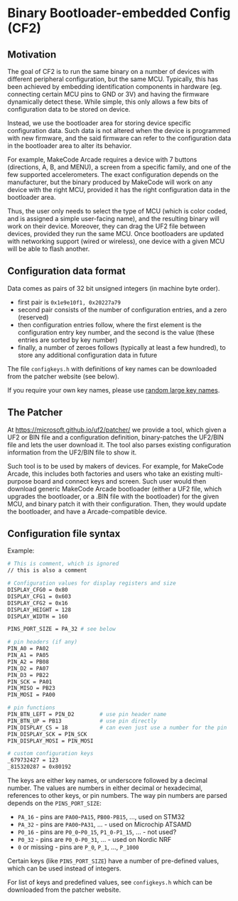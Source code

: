 # Binary Bootloader-embedded Config (CF2)

## Motivation

The goal of CF2 is to run the same binary on a number of devices with different
peripheral configuration, but the same MCU.
Typically, this has been achieved by embedding identification components in hardware
(eg. connecting certain MCU pins to GND or 3V) and having the firmware dynamically
detect these.
While simple, this only allows a few bits of configuration data to be stored on device.

Instead, we use the bootloader area for storing device specific configuration data.
Such data is not altered when the device is programmed with new firmware,
and the said firmware can refer to the configuration data in the bootloader area to
alter its behavior.

For example, MakeCode Arcade requires a device with 7 buttons (directions, A, B, and MENU),
a screen from a specific family, and one of the few supported accelerometers.
The exact configuration depends on the manufacturer, but the binary produced by MakeCode
will work on any device with the right MCU, provided it has the right configuration
data in the bootloader area.

Thus, the user only needs to select the type of MCU (which is color coded, 
and is assigned a simple user-facing name), and the resulting binary will work
on their device.
Moreover, they can drag the UF2 file between devices, provided they run the same MCU.
Once bootloaders are updated with networking support (wired or wireless), one device with 
a given MCU will be able to flash another.

## Configuration data format

Data comes as pairs of 32 bit unsigned integers (in machine byte order).
* first pair is `0x1e9e10f1, 0x20227a79`
* second pair consists of the number of configuration entries, and a zero (reserved)
* then configuration entries follow, where the first element is the configuration
  entry key number, and the second is the value (these entries are sorted by key number)
* finally, a number of zeroes follows (typically at least a few hundred), 
  to store any additional configuration data in future

The file `configkeys.h` with definitions of key names can be downloaded from the 
patcher website (see below).

If you require your own key names, please use 
[random large key names](https://github.com/Microsoft/uf2#picking-numbers-at-random).

## The Patcher

At https://microsoft.github.io/uf2/patcher/ we provide a tool, which given a UF2 or BIN file
and a configuration definition, binary-patches the UF2/BIN file and lets the user download it.
The tool also parses existing configuration information from the UF2/BIN file to show it.

Such tool is to be used by makers of devices.
For example, for MakeCode Arcade, this includes both factories and users who take an existing
multi-purpose board and connect keys and screen.
Such user would then download generic MakeCode Arcade bootloader (either a UF2 file,
which upgrades the bootloader, or a .BIN file with the bootloader) for the given MCU,
and binary patch it with their configuration.
Then, they would update the bootloader, and have a Arcade-compatible device.

## Configuration file syntax

Example:

```bash
# This is comment, which is ignored
// this is also a comment

# Configuration values for display registers and size
DISPLAY_CFG0 = 0x80
DISPLAY_CFG1 = 0x603
DISPLAY_CFG2 = 0x16
DISPLAY_HEIGHT = 128
DISPLAY_WIDTH = 160

PINS_PORT_SIZE = PA_32 # see below

# pin headers (if any)
PIN_A0 = PA02
PIN_A1 = PA05
PIN_A2 = PB08
PIN_D2 = PA07
PIN_D3 = PB22
PIN_SCK = PA01
PIN_MISO = PB23
PIN_MOSI = PA00

# pin functions
PIN_BTN_LEFT = PIN_D2        # use pin header name
PIN_BTN_UP = PB13            # use pin directly
PIN_DISPLAY_CS = 18          # can even just use a number for the pin
PIN_DISPLAY_SCK = PIN_SCK
PIN_DISPLAY_MOSI = PIN_MOSI

# custom configuration keys
_679732427 = 123
_815320287 = 0x80192
```

The keys are either key names, or underscore followed by a decimal number.
The values are numbers in either decimal or hexadecimal,
references to other keys, or pin numbers.
The way pin numbers are parsed depends on the `PINS_PORT_SIZE`:
* `PA_16` - pins are `PA00`-`PA15`, `PB00-PB15`, ..., used on STM32
* `PA_32` - pins are `PA00`-`PA31`, ... - used on Microchip ATSAMD
* `P0_16` - pins are `P0_0`-`P0_15`, `P1_0-P1_15`, ... - not used?
* `P0_32` - pins are `P0_0-P0_31`, ... - used on Nordic NRF
* `0` or missing - pins are `P_0`, `P_1`, ..., `P_1000`

Certain keys (like `PINS_PORT_SIZE`) have a number of pre-defined values,
which can be used instead of integers.

For list of keys and predefined values, see `configkeys.h` which can be downloaded
from the patcher website.
